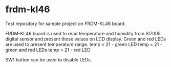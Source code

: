 # frdm-kl46
Test repository for sample project on FRDM-KL46 board.

FRDM-KL46 board is used to read temperature and humidity from SI7005 digital sensor and present those values on LCD display.
Green and red LEDs are used to present temperature range.
temp < 21 - green LED
temp = 21 - green and red LEDs
temp > 21 - red LED

SW1 button can be used to disable LEDs.
